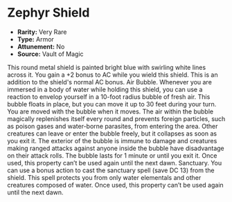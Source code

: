 # Zephyr Shield

- **Rarity:** Very Rare
- **Type:** Armor
- **Attunement:** No
- **Source:** Vault of Magic

This round metal shield is painted bright blue with swirling white lines across it. You gain a +2 bonus to AC while you wield this shield. This is an addition to the shield's normal AC bonus. Air Bubble. Whenever you are immersed in a body of water while holding this shield, you can use a reaction to envelop yourself in a 10-foot radius bubble of fresh air. This bubble floats in place, but you can move it up to 30 feet during your turn. You are moved with the bubble when it moves. The air within the bubble magically replenishes itself every round and prevents foreign particles, such as poison gases and water-borne parasites, from entering the area. Other creatures can leave or enter the bubble freely, but it collapses as soon as you exit it. The exterior of the bubble is immune to damage and creatures making ranged attacks against anyone inside the bubble have disadvantage on their attack rolls. The bubble lasts for 1 minute or until you exit it. Once used, this property can’t be used again until the next dawn. Sanctuary. You can use a bonus action to cast the sanctuary spell (save DC 13) from the shield. This spell protects you from only water elementals and other creatures composed of water. Once used, this property can’t be used again until the next dawn.
